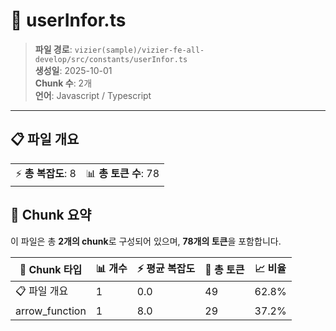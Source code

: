 # 📄 userInfor.ts

> **파일 경로**: `vizier(sample)/vizier-fe-all-develop/src/constants/userInfor.ts`  
> **생성일**: 2025-10-01  
> **Chunk 수**: 2개  
> **언어**: Javascript / Typescript
---


## 📋 파일 개요

| | |
|--|--|
| ⚡ **총 복잡도**: 8 | 📊 **총 토큰 수**: 78 |






## 🧩 Chunk 요약

이 파일은 총 **2개의 chunk**로 구성되어 있으며, **78개의 토큰**을 포함합니다.

| 🧩 Chunk 타입 | 📊 개수 | ⚡ 평균 복잡도 | 📝 총 토큰 | 📈 비율 |
|---------------|--------|-------------|----------|--------|
| 📋 파일 개요 | 1 | 0.0 | 49 | 62.8% |
| arrow_function | 1 | 8.0 | 29 | 37.2% |

